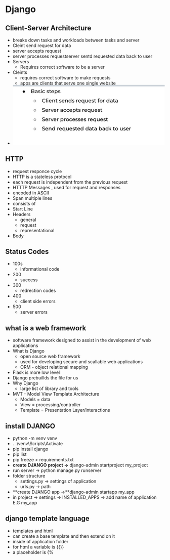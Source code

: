 # Django

## Client-Server Architecture

- breaks down tasks and workloads between tasks and server
- Cleint send request for data
- server accepts request
- server processes requestserver sentd requested data back to user
- Servers
  - Requires correct software to be a server
- Cleints
  - requires correct software to make requests
  - apps are clients that serve one single website 
- ![alt text](image.png)

## HTTP

- request responce cycle
- HTTP is a stateless protocol
- each request is independent from the previous request
- HTTTP Messages , used for request and responses
- encoded in ASCII
- Span multiple lines
- consists of
- Start Line
- Headers
  - general
  - request
  - representational
- Body

## Status Codes

- 100s
  - informational code
- 200
  - success
- 300
  - redrection codes
- 400
  - client side errors
- 500
  - server errors

## what is a web framework

- software framework designed to assist in the development of web applications
- What is Django
  - open source web framework
  - used for developing secure and scallable web applications
  - ORM - object relational mapping
- Flask is more low level
- Django prebuillds the file for us
- Why Django
  - large list of library and tools
- MVT - Model View Template Architecture
  - Models = data
  - View = processing/controller
  - Template = Presentation Layer/interactions

## install DJANGO

- python -m venv venv
- . .\venv\Scripts\Activate
- pip install django
- pip list
- pip freeze > requirements.txt
- **create DJANGO project ->** django-admin startproject my_project
- run server -> python manage.py runserver
- folder structure
  - settings.py -> settings of application
  - urls.py ->  path
- **create DJANGO app ->**django-admin startapp my_app
- in project -> settings -> INSTALLED_APPS -> add name of application E.G my_app

## django template language

- templates and html
- can create a base template and then extend on it
- inside of application folder
- for html a variable is {{}}
- a placeholder is {% <Title> %}

## other tools

- Flask
  - need to set up a whole lot of things
  - Django : batterys included can start of the back
- Django
- Falcon
- Tornado
- FastApi

## Django Project

- The root directory of your application
start up script:
```django-admin startproject project_name```
Provides boiler plate template

"""python
 project_name/
◆ manage.py
◆ project_name/
● __init__.py
● settings.py
● urls.py
● asgi.py
● wsgi.py
"""

run project:
```cd project_name```
start Project:
```py project_name.py runserver```
start app:
```django-admin startapp app_name```
```py manage.py startapp my_app```

"""python
my_app/
◆ __init__.py
◆ admin.py
◆ apps.py
◆ migrations/
● __init__.py
◆ models.py
◆ tests.py
◆ views.py
"""

## Models

- Represent database tables as Python classes
- Define structure of the data, including fields and behaviors
- Use models to interact with the database
- Each model maps to a single database table
- ![Models](image-1.png)

## Forms

- Forms handle user input in Django applications
- Define the fields users can interact with and validate the
submitted data
make collecting and processing user input secure
![Forms](image-2.png)

## Migration

- track changes of your DB
- When you modify a model, migrations create instructions to update the database schema
- Track changes and roll back if needed
- ensures your database reflects your latest data structure

```python manage.py makemigrations```
```python manage.py migrate```

## Django admin

- Provides a web-based interface to your application’s data
- Built-in admin interface
- Automatically generates admin interface for registered models
